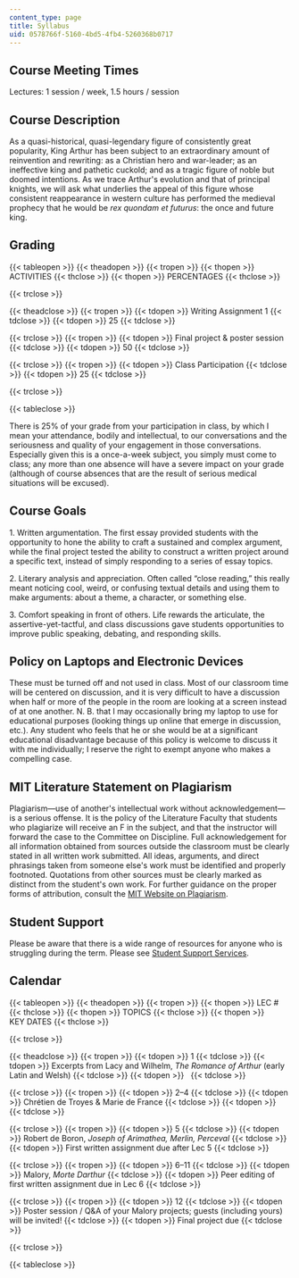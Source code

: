 ```yaml
---
content_type: page
title: Syllabus
uid: 0578766f-5160-4bd5-4fb4-5260368b0717
---
```


Course Meeting Times
--------------------

Lectures: 1 session / week, 1.5 hours / session

Course Description
------------------

As a quasi-historical, quasi-legendary figure of consistently great popularity, King Arthur has been subject to an extraordinary amount of reinvention and rewriting: as a Christian hero and war-leader; as an ineffective king and pathetic cuckold; and as a tragic figure of noble but doomed intentions. As we trace Arthur's evolution and that of principal knights, we will ask what underlies the appeal of this figure whose consistent reappearance in western culture has performed the medieval prophecy that he would be _rex quondam et futurus_: the once and future king.

Grading
-------

{{< tableopen >}}
{{< theadopen >}}
{{< tropen >}}
{{< thopen >}}
ACTIVITIES
{{< thclose >}}
{{< thopen >}}
PERCENTAGES
{{< thclose >}}

{{< trclose >}}

{{< theadclose >}}
{{< tropen >}}
{{< tdopen >}}
Writing Assignment 1
{{< tdclose >}}
{{< tdopen >}}
25
{{< tdclose >}}

{{< trclose >}}
{{< tropen >}}
{{< tdopen >}}
Final project & poster session
{{< tdclose >}}
{{< tdopen >}}
50
{{< tdclose >}}

{{< trclose >}}
{{< tropen >}}
{{< tdopen >}}
Class Participation
{{< tdclose >}}
{{< tdopen >}}
25
{{< tdclose >}}

{{< trclose >}}

{{< tableclose >}}

There is 25% of your grade from your participation in class, by which I mean your attendance, bodily and intellectual, to our conversations and the seriousness and quality of your engagement in those conversations. Especially given this is a once-a-week subject, you simply must come to class; any more than one absence will have a severe impact on your grade (although of course absences that are the result of serious medical situations will be excused).

Course Goals
------------

1\. Written argumentation. The first essay provided students with the opportunity to hone the ability to craft a sustained and complex argument, while the final project tested the ability to construct a written project around a specific text, instead of simply responding to a series of essay topics.

2\. Literary analysis and appreciation. Often called “close reading,” this really meant noticing cool, weird, or confusing textual details and using them to make arguments: about a theme, a character, or something else.

3\. Comfort speaking in front of others. Life rewards the articulate, the assertive-yet-tactful, and class discussions gave students opportunities to improve public speaking, debating, and responding skills.

Policy on Laptops and Electronic Devices
----------------------------------------

These must be turned off and not used in class. Most of our classroom time will be centered on discussion, and it is very difficult to have a discussion when half or more of the people in the room are looking at a screen instead of at one another. N. B. that I may occasionally bring my laptop to use for educational purposes (looking things up online that emerge in discussion, etc.). Any student who feels that he or she would be at a significant educational disadvantage because of this policy is welcome to discuss it with me individually; I reserve the right to exempt anyone who makes a compelling case.

MIT Literature Statement on Plagiarism
--------------------------------------

Plagiarism—use of another's intellectual work without acknowledgement—is a serious offense. It is the policy of the Literature Faculty that students who plagiarize will receive an F in the subject, and that the instructor will forward the case to the Committee on Discipline. Full acknowledgement for all information obtained from sources outside the classroom must be clearly stated in all written work submitted. All ideas, arguments, and direct phrasings taken from someone else's work must be identified and properly footnoted. Quotations from other sources must be clearly marked as distinct from the student's own work. For further guidance on the proper forms of attribution, consult the [MIT Website on Plagiarism](http://cmsw.mit.edu/writing-and-communication-center/avoiding-plagiarism/).

Student Support
---------------

Please be aware that there is a wide range of resources for anyone who is struggling during the term. Please see [Student Support Services](https://studentlife.mit.edu/s3).

Calendar
--------

{{< tableopen >}}
{{< theadopen >}}
{{< tropen >}}
{{< thopen >}}
LEC #
{{< thclose >}}
{{< thopen >}}
TOPICS
{{< thclose >}}
{{< thopen >}}
KEY DATES
{{< thclose >}}

{{< trclose >}}

{{< theadclose >}}
{{< tropen >}}
{{< tdopen >}}
1
{{< tdclose >}}
{{< tdopen >}}
Excerpts from Lacy and Wilhelm, _The Romance of Arthur_ (early Latin and Welsh)
{{< tdclose >}}
{{< tdopen >}}
 
{{< tdclose >}}

{{< trclose >}}
{{< tropen >}}
{{< tdopen >}}
2–4
{{< tdclose >}}
{{< tdopen >}}
Chrétien de Troyes & Marie de France
{{< tdclose >}}
{{< tdopen >}}
 
{{< tdclose >}}

{{< trclose >}}
{{< tropen >}}
{{< tdopen >}}
5
{{< tdclose >}}
{{< tdopen >}}
Robert de Boron, _Joseph of Arimathea, Merlin, Perceval_
{{< tdclose >}}
{{< tdopen >}}
First written assignment due after Lec 5
{{< tdclose >}}

{{< trclose >}}
{{< tropen >}}
{{< tdopen >}}
6–11
{{< tdclose >}}
{{< tdopen >}}
Malory, _Morte Darthur_
{{< tdclose >}}
{{< tdopen >}}
Peer editing of first written assignment due in Lec 6
{{< tdclose >}}

{{< trclose >}}
{{< tropen >}}
{{< tdopen >}}
12
{{< tdclose >}}
{{< tdopen >}}
Poster session / Q&A of your Malory projects; guests (including yours) will be invited!
{{< tdclose >}}
{{< tdopen >}}
Final project due
{{< tdclose >}}

{{< trclose >}}

{{< tableclose >}}